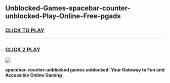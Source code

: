 
## Unblocked-Games-spacebar-counter-unblocked-Play-Online-Free-pgads
<h3>
<a href="https://premium76.site?title=spacebar-counter-unblocked&ref=26A">CLICK TO PLAY</a></h3>
<hr>

<h3>
<a href="https://premium76.site?title=spacebar-counter-unblocked&ref=26A">CLICK 2 PLAY</a>
  
</h3>

<a href="https://premium76.site?title=spacebar-counter-unblocked&ref=26A"><img src="https://clearcache.store/games.png"></a>


**spacebar-counter-unblocked games unblocked: Your Gateway to Fun and Accessible Online Gaming**
